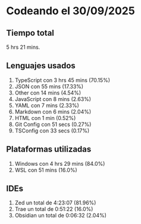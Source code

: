# Codeando el 30/09/2025

## Tiempo total
5 hrs 21 mins.

## Lenguajes usados
1. TypeScript con 3 hrs 45 mins (70.15%)
1. JSON con 55 mins (17.33%)
1. Other con 14 mins (4.54%)
1. JavaScript con 8 mins (2.63%)
1. YAML con 7 mins (2.33%)
1. Markdown con 6 mins (2.04%)
1. HTML con 1 min (0.52%)
1. Git Config con 51 secs (0.27%)
1. TSConfig con 33 secs (0.17%)

## Plataformas utilizadas
1. Windows con 4 hrs 29 mins (84.0%)
1. WSL con 51 mins (16.0%)

## IDEs
1. Zed un total de 4:23:07 (81.96%)
1. Trae un total de 0:51:22 (16.0%)
1. Obsidian un total de 0:06:32 (2.04%)
